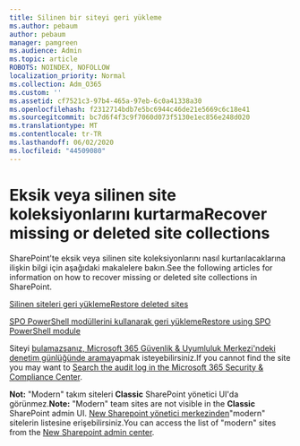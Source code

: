 ```yaml
---
title: Silinen bir siteyi geri yükleme
ms.author: pebaum
author: pebaum
manager: pamgreen
ms.audience: Admin
ms.topic: article
ROBOTS: NOINDEX, NOFOLLOW
localization_priority: Normal
ms.collection: Adm_O365
ms.custom: ''
ms.assetid: cf7521c3-97b4-465a-97eb-6c0a41338a30
ms.openlocfilehash: f2312714bdb7e5bc6944c46de21e5669c6c18e41
ms.sourcegitcommit: bc7d6f4f3c9f7060d073f5130e1ec856e248d020
ms.translationtype: MT
ms.contentlocale: tr-TR
ms.lasthandoff: 06/02/2020
ms.locfileid: "44509080"
---
```

# <a name="recover-missing-or-deleted-site-collections"></a><span data-ttu-id="12de1-102">Eksik veya silinen site koleksiyonlarını kurtarma</span><span class="sxs-lookup"><span data-stu-id="12de1-102">Recover missing or deleted site collections</span></span>

<span data-ttu-id="12de1-103">SharePoint'te eksik veya silinen site koleksiyonlarını nasıl kurtarılacaklarına ilişkin bilgi için aşağıdaki makalelere bakın.</span><span class="sxs-lookup"><span data-stu-id="12de1-103">See the following articles for information on how to recover missing or deleted site collections in SharePoint.</span></span>

[<span data-ttu-id="12de1-104">Silinen siteleri geri yükleme</span><span class="sxs-lookup"><span data-stu-id="12de1-104">Restore deleted sites</span></span>](https://docs.microsoft.com/sharepoint/restore-deleted-site-collection)

[<span data-ttu-id="12de1-105">SPO PowerShell modüllerini kullanarak geri yükleme</span><span class="sxs-lookup"><span data-stu-id="12de1-105">Restore using SPO PowerShell module</span></span>](https://support.office.com/article/Introduction-to-the-SharePoint-Online-Management-Shell-C16941C3-19B4-4710-8056-34C034493429)

<span data-ttu-id="12de1-106">Siteyi [bulamazsanız, Microsoft 365 Güvenlik &amp; Uyumluluk Merkezi'ndeki denetim günlüğünde arama](https://docs.microsoft.com/microsoft-365/compliance/search-the-audit-log-in-security-and-compliance)yapmak isteyebilirsiniz.</span><span class="sxs-lookup"><span data-stu-id="12de1-106">If you cannot find the site you may want to [Search the audit log in the Microsoft 365 Security &amp; Compliance Center](https://docs.microsoft.com/microsoft-365/compliance/search-the-audit-log-in-security-and-compliance).</span></span>

<span data-ttu-id="12de1-107">**Not:** "Modern" takım siteleri **Classic** SharePoint yönetici UI'da görünmez.</span><span class="sxs-lookup"><span data-stu-id="12de1-107">**Note:** "Modern" team sites are not visible in the **Classic** SharePoint admin UI.</span></span> <span data-ttu-id="12de1-108">[New Sharepoint yönetici merkezinden](https://docs.microsoft.com/sharepoint/get-started-new-admin-center)"modern" sitelerin listesine erişebilirsiniz.</span><span class="sxs-lookup"><span data-stu-id="12de1-108">You can access the list of "modern" sites from the [New Sharepoint admin center](https://docs.microsoft.com/sharepoint/get-started-new-admin-center).</span></span>


